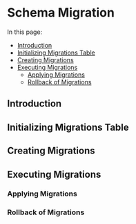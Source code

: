 # Schema Migration

<meta name="description" content="Schema migration is the systematic process of managing changes to a database's structure, ensuring these changes are tracked, controlled, and sometimes undone if needed.">

In this page:
* [Introduction](introduction)
* [Initializing Migrations Table](initializing-migrations-table)
* [Creating Migrations](creating-migrations)
* [Executing Migrations](executing-migrations)
  * [Applying Migrations](applying-migrations)
  * [Rollback of Migrations](rollback-of-migrations)
 
## Introduction
## Initializing Migrations Table
## Creating Migrations
## Executing Migrations
### Applying Migrations
### Rollback of Migrations
